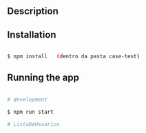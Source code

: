 ## Description






## Installation


 

```bash

$ npm install   (dentro da pasta case-test)

```


 

## Running the app


 

```bash

# development

$ npm run start

#   L i s t a D e U s u a r i o s  
 